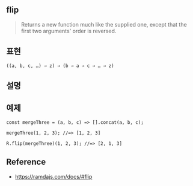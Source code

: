 ## flip
> Returns a new function much like the supplied one, except that the first two arguments' order is reversed.

## 표현
```
((a, b, c, …) → z) → (b → a → c → … → z)
```

## 설명


## 예제
```
const mergeThree = (a, b, c) => [].concat(a, b, c);

mergeThree(1, 2, 3); //=> [1, 2, 3]

R.flip(mergeThree)(1, 2, 3); //=> [2, 1, 3]
```

## Reference
- https://ramdajs.com/docs/#flip
